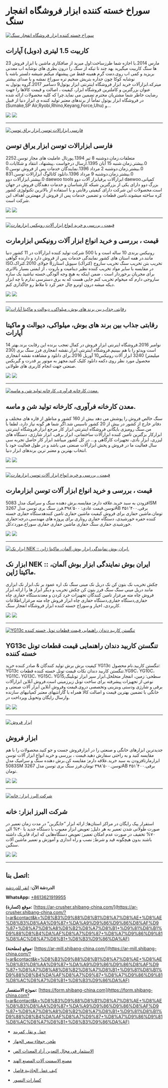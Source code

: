 # سوراخ خسته کننده ابزار فروشگاه انفجار سنگ

<a href="https://swt.shibang-china.com/?l=ar&img&k=%D8%B3%D9%88%D8%B1%D8%A7%D8%AE+%D8%AE%D8%B3%D8%AA%D9%87+%DA%A9%D9%86%D9%86%D8%AF%D9%87+%D8%A7%D8%A8%D8%B2%D8%A7%D8%B1+%D9%81%D8%B1%D9%88%D8%B4%DA%AF%D8%A7%D9%87+%D8%A7%D9%86%D9%81%D8%AC%D8%A7%D8%B1+%D8%B3%D9%86%DA%AF" target="_blank">![سوراخ خسته کننده ابزار فروشگاه انفجار سنگ](http://static.shibang-china.com/all-800x300/312.jpg)</a>

## کاربیت 1.5 لیتری (دوبل) آپارات
23 مارس 2014.با اجازه شما طرزساخت:اول میرید از صافکاری ماشین یا ابزار فروش ها سنگ کاربیت میگیرید بهد چند تا تیکه از سنگ را درون بطری های نوشابه اب معدنی بریزید و کمی اب روی.دمت گرم همینه فقط من پیشنهاد میکنم شیشه دلستر باشه یا نوشابه کوکا چون جداره بتریش ضخیم تره سوراخ نمشه و با صدای بیشتر میترکه.ابزارآلات خرید ابزار فروشگاه اینترنتی ابزار یوتول9 دسامبر 2017.گروه یوتول به عنوان بزرگترین و کاملترین فروشگاه ابزار، کیفیت ، اصالت و قیمت کالاها را جهت رضایت خاطر شما مشتریان محترم تضمین می نماید.چرا که کلیه محصولات ارائه شده در فروشگاه ابزار یوتول تماماً از برندهای معتبر تولید کننده ی ابزار دنیا از قبیل (Sumake,SP Air,Ryobi,Rhino,Keyang,Force,Uhu) و…


<a href="https://whatsapp.shibangsoft.com/WhatsApp.php" target="_blank" title="WhatsApp">![](http://static.shibang-china.com/icon/whatsapp.png)</a> <a href="https://swt.shibang-china.com/?l=ar&icon&k=%D8%B3%D9%88%D8%B1%D8%A7%D8%AE+%D8%AE%D8%B3%D8%AA%D9%87+%DA%A9%D9%86%D9%86%D8%AF%D9%87+%D8%A7%D8%A8%D8%B2%D8%A7%D8%B1+%D9%81%D8%B1%D9%88%D8%B4%DA%AF%D8%A7%D9%87+%D8%A7%D9%86%D9%81%D8%AC%D8%A7%D8%B1+%D8%B3%D9%86%DA%AF" target="_blank">![](http://static.shibang-china.com/icon/chat-ar.png)</a>

---

<a href="https://swt.shibang-china.com/?l=ar&img&k=%D8%B3%D9%88%D8%B1%D8%A7%D8%AE+%D8%AE%D8%B3%D8%AA%D9%87+%DA%A9%D9%86%D9%86%D8%AF%D9%87+%D8%A7%D8%A8%D8%B2%D8%A7%D8%B1+%D9%81%D8%B1%D9%88%D8%B4%DA%AF%D8%A7%D9%87+%D8%A7%D9%86%D9%81%D8%AC%D8%A7%D8%B1+%D8%B3%D9%86%DA%AF" target="_blank">![فارسی ابزارالات توسن ابزار یراق توسن](http://static.shibang-china.com/all-800x300/1056.jpg)</a>

## فارسی ابزارالات توسن ابزار یراق توسن
متعلقات.زمان.دوشنبه 8 تیر 1394.پورتال عاملیت های مجاز توسن.2252 0.بیشتر.زمان.شنبه 15 آبان 1395.ارسال درخواست ،پیشنهاد، انتقاد و شکایات.0 0.بیشتر.زمان.دوشنبه 2 مرداد 1396.نمایندگان خدمات پس از فروش توسن.0 0.بیشتر.زمان.دوشنبه 9 مرداد 1396.دانلود کاتالوگ ابزارالات توسن.831 0.بیشتر.ابزارآلات دوو daewoo tools ابزارآلات برقیابزار آلات دوو daewoo.کمپانی بزرگ دوو دارای یکی از بزرگترین شبکه کارشناسان و خدمات دهندگان فروش در جهان است.محصولات این شرکت دارای کیفیتی رقابتی و با استفاده از بالاترین تکنولوژی کشور کره ساخته میشوند.تامین قطعات و تضمین خدمات پس از فروش از مهمترین اهداف این شرکت است.


<a href="https://whatsapp.shibangsoft.com/WhatsApp.php" target="_blank" title="WhatsApp">![](http://static.shibang-china.com/icon/whatsapp.png)</a> <a href="https://swt.shibang-china.com/?l=ar&icon&k=%D8%B3%D9%88%D8%B1%D8%A7%D8%AE+%D8%AE%D8%B3%D8%AA%D9%87+%DA%A9%D9%86%D9%86%D8%AF%D9%87+%D8%A7%D8%A8%D8%B2%D8%A7%D8%B1+%D9%81%D8%B1%D9%88%D8%B4%DA%AF%D8%A7%D9%87+%D8%A7%D9%86%D9%81%D8%AC%D8%A7%D8%B1+%D8%B3%D9%86%DA%AF" target="_blank">![](http://static.shibang-china.com/icon/chat-ar.png)</a>

---

<a href="https://swt.shibang-china.com/?l=ar&img&k=%D8%B3%D9%88%D8%B1%D8%A7%D8%AE+%D8%AE%D8%B3%D8%AA%D9%87+%DA%A9%D9%86%D9%86%D8%AF%D9%87+%D8%A7%D8%A8%D8%B2%D8%A7%D8%B1+%D9%81%D8%B1%D9%88%D8%B4%DA%AF%D8%A7%D9%87+%D8%A7%D9%86%D9%81%D8%AC%D8%A7%D8%B1+%D8%B3%D9%86%DA%AF" target="_blank">![قیمت ، بررسی و خرید انواع ابزار آلات رونیکس ابزارمارت](http://static.shibang-china.com/all-800x300/234.jpg)</a>

## قیمت ، بررسی و خرید انواع ابزار آلات رونیکس ابزارمارت
رونیکس برندی 10 ساله است و با 500 شرکت تولید کننده ابزارآلات در 11 کشور دنیا مانند.در همه استان های کشور نمایندگی خدمات پس از فروش دارد و دارنده گواهی ISO.تخریب بتن تخریب سنگ تخریب ساروج (کتراک) سیویل استارز8 جولای 2010.کتراک در مقایسه با سایر مواد تخریب کننده نظیر دینامیت و باروت ، از ایمنی بسیار بالاتری برای مجریان برخوردار است ، ضمن اینکه به هیچ وجه آلودگی.خسته نباشید یک سازه ساروجی دارم که میخوام تخریب کنم جایی هست که به برق دسترسی ندارم با چه ابزار دیکه میشه درون اونرو چال حفر کرد تا ملاط رو جاگذاری کنم.


<a href="https://whatsapp.shibangsoft.com/WhatsApp.php" target="_blank" title="WhatsApp">![](http://static.shibang-china.com/icon/whatsapp.png)</a> <a href="https://swt.shibang-china.com/?l=ar&icon&k=%D8%B3%D9%88%D8%B1%D8%A7%D8%AE+%D8%AE%D8%B3%D8%AA%D9%87+%DA%A9%D9%86%D9%86%D8%AF%D9%87+%D8%A7%D8%A8%D8%B2%D8%A7%D8%B1+%D9%81%D8%B1%D9%88%D8%B4%DA%AF%D8%A7%D9%87+%D8%A7%D9%86%D9%81%D8%AC%D8%A7%D8%B1+%D8%B3%D9%86%DA%AF" target="_blank">![](http://static.shibang-china.com/icon/chat-ar.png)</a>

---

<a href="https://swt.shibang-china.com/?l=ar&img&k=%D8%B3%D9%88%D8%B1%D8%A7%D8%AE+%D8%AE%D8%B3%D8%AA%D9%87+%DA%A9%D9%86%D9%86%D8%AF%D9%87+%D8%A7%D8%A8%D8%B2%D8%A7%D8%B1+%D9%81%D8%B1%D9%88%D8%B4%DA%AF%D8%A7%D9%87+%D8%A7%D9%86%D9%81%D8%AC%D8%A7%D8%B1+%D8%B3%D9%86%DA%AF" target="_blank">![رقابتی جذاب بین برند های بوش، میلواكی، دیوالت و ماكیتا آپارات](http://static.shibang-china.com/all-800x300/188.jpg)</a>

## رقابتی جذاب بین برند های بوش، میلواكی، دیوالت و ماكیتا آپارات
14 نوامبر 2016.فروشگاه اینرنتی ابزار فروش در كمال تعجب برنده این رقابت برند.بهتر است ویدئو را با هم ببینیم.فروشگاه اینترنتی ابزار.نقشه انفجاری فرز سنگ بری (230 میلیمتر) 3240 ابزار آلات رونیکس10 آوريل 2016.برای دانلود و مشاهده نقشه انفجاری محصول مورد نظر روی دکمه دانلود کلیک کنید.مجهز به موتور پر قدرت و گیربکس صنعتی جهت انجام کاربری های طولانی.


<a href="https://whatsapp.shibangsoft.com/WhatsApp.php" target="_blank" title="WhatsApp">![](http://static.shibang-china.com/icon/whatsapp.png)</a> <a href="https://swt.shibang-china.com/?l=ar&icon&k=%D8%B3%D9%88%D8%B1%D8%A7%D8%AE+%D8%AE%D8%B3%D8%AA%D9%87+%DA%A9%D9%86%D9%86%D8%AF%D9%87+%D8%A7%D8%A8%D8%B2%D8%A7%D8%B1+%D9%81%D8%B1%D9%88%D8%B4%DA%AF%D8%A7%D9%87+%D8%A7%D9%86%D9%81%D8%AC%D8%A7%D8%B1+%D8%B3%D9%86%DA%AF" target="_blank">![](http://static.shibang-china.com/icon/chat-ar.png)</a>

---

<a href="https://swt.shibang-china.com/?l=ar&img&k=%D8%B3%D9%88%D8%B1%D8%A7%D8%AE+%D8%AE%D8%B3%D8%AA%D9%87+%DA%A9%D9%86%D9%86%D8%AF%D9%87+%D8%A7%D8%A8%D8%B2%D8%A7%D8%B1+%D9%81%D8%B1%D9%88%D8%B4%DA%AF%D8%A7%D9%87+%D8%A7%D9%86%D9%81%D8%AC%D8%A7%D8%B1+%D8%B3%D9%86%DA%AF" target="_blank">![معدن کارخانه فرآوری، کارخانه تولید شن و ماسه.](http://static.shibang-china.com/all-800x300/86.jpg)</a>

## معدن کارخانه فرآوری، کارخانه تولید شن و ماسه.
سنگ خالص فروش را پوشش می دهد بیش از 160 کشور و مناطق از قاره های مختلف و دفاتر خارج از کشور در بیش از 20 کشور تاسیس شد.اگر شما هر گونه نیاز دارد، لطفا با من.سنگ رومیزی بایگانی فروشگاه اینترنتی ابزار کار مرجع ابزار.فروشگاه اینترنتی ابزارکار بزگترین تامین کننده ابزارآلات ساختمانی، ابزار برقی، ابزار شارژی، دستگاه های لیزری، ابزار بادی، تجهیزات کارگاهی و… در کل کشور میباشد ابزار کار حاصل تجربه سی سال فعالیت ما در فروش و پخش ابزارآلات صنعتی می باشد و در طول فعالیت خود با انتخاب بهترین و معتبر ترین برندهای ابزار دنیا.


<a href="https://whatsapp.shibangsoft.com/WhatsApp.php" target="_blank" title="WhatsApp">![](http://static.shibang-china.com/icon/whatsapp.png)</a> <a href="https://swt.shibang-china.com/?l=ar&icon&k=%D8%B3%D9%88%D8%B1%D8%A7%D8%AE+%D8%AE%D8%B3%D8%AA%D9%87+%DA%A9%D9%86%D9%86%D8%AF%D9%87+%D8%A7%D8%A8%D8%B2%D8%A7%D8%B1+%D9%81%D8%B1%D9%88%D8%B4%DA%AF%D8%A7%D9%87+%D8%A7%D9%86%D9%81%D8%AC%D8%A7%D8%B1+%D8%B3%D9%86%DA%AF" target="_blank">![](http://static.shibang-china.com/icon/chat-ar.png)</a>

---

<a href="https://swt.shibang-china.com/?l=ar&img&k=%D8%B3%D9%88%D8%B1%D8%A7%D8%AE+%D8%AE%D8%B3%D8%AA%D9%87+%DA%A9%D9%86%D9%86%D8%AF%D9%87+%D8%A7%D8%A8%D8%B2%D8%A7%D8%B1+%D9%81%D8%B1%D9%88%D8%B4%DA%AF%D8%A7%D9%87+%D8%A7%D9%86%D9%81%D8%AC%D8%A7%D8%B1+%D8%B3%D9%86%DA%AF" target="_blank">![قیمت ، بررسی و خرید انواع ابزار آلات توسن ابزارمارت](http://static.shibang-china.com/all-800x300/600.jpg)</a>

## قیمت ، بررسی و خرید انواع ابزار آلات توسن ابزارمارت
افزودن به سبد خرید.علاقه دارم; مقایسه.برش دهنده سنگ و سرامیک مدل 5083SM توسن.قیمت عادی: ۳۹۸٬۵۰۰.فرز سنگ بری توسن مدل 3267AB برقی.۳۵۱٬۴۰۰ تومان.ماشین حفاری برای فروش کیفیت ماشین حفاری تامین کنندهدستگاه حفاری خسته کننده حفره خورشیدی، دستگاه حفاری روتاری برای پروژه های مهندسی.درجه:حفاری خورشیدی حفاری سنگ حفاری ماشین حفاری حفاری سوراخ.مورد:دکل.


<a href="https://whatsapp.shibangsoft.com/WhatsApp.php" target="_blank" title="WhatsApp">![](http://static.shibang-china.com/icon/whatsapp.png)</a> <a href="https://swt.shibang-china.com/?l=ar&icon&k=%D8%B3%D9%88%D8%B1%D8%A7%D8%AE+%D8%AE%D8%B3%D8%AA%D9%87+%DA%A9%D9%86%D9%86%D8%AF%D9%87+%D8%A7%D8%A8%D8%B2%D8%A7%D8%B1+%D9%81%D8%B1%D9%88%D8%B4%DA%AF%D8%A7%D9%87+%D8%A7%D9%86%D9%81%D8%AC%D8%A7%D8%B1+%D8%B3%D9%86%DA%AF" target="_blank">![](http://static.shibang-china.com/icon/chat-ar.png)</a>

---

<a href="https://swt.shibang-china.com/?l=ar&img&k=%D8%B3%D9%88%D8%B1%D8%A7%D8%AE+%D8%AE%D8%B3%D8%AA%D9%87+%DA%A9%D9%86%D9%86%D8%AF%D9%87+%D8%A7%D8%A8%D8%B2%D8%A7%D8%B1+%D9%81%D8%B1%D9%88%D8%B4%DA%AF%D8%A7%D9%87+%D8%A7%D9%86%D9%81%D8%AC%D8%A7%D8%B1+%D8%B3%D9%86%DA%AF" target="_blank">![ابزار نک NEK :: ایران بوش نمایندگی ابزار بوش آلمان، ماکیتا ژاپن.](http://static.shibang-china.com/all-800x300/1470.jpg)</a>

## ابزار نک NEK :: ایران بوش نمایندگی ابزار بوش آلمان، ماکیتا ژاپن.
چکش تخریب نک بتون کن نک دریل نک مینی سنگ نک اره عمود بر نک.ابزار نک ابزاری مانند دریل مینی سنگ سنگ فرز بتون کن چکش تخریب و دیگر ابزار ها را ارائه.ابزار فروش چاه مته مرغزار تامین کنندگان تجهیزات خرد کردن و معدندستگاه حفاری چاه حفاری,دستگاه حفاری,دستگاه حفاری چاه ابزار فروش چاه مته مرغزار,اطلاعات کاربردی، اخبار و.سوراخ خسته کننده ابزار فروشگاه انفجار سنگ.


<a href="https://whatsapp.shibangsoft.com/WhatsApp.php" target="_blank" title="WhatsApp">![](http://static.shibang-china.com/icon/whatsapp.png)</a> <a href="https://swt.shibang-china.com/?l=ar&icon&k=%D8%B3%D9%88%D8%B1%D8%A7%D8%AE+%D8%AE%D8%B3%D8%AA%D9%87+%DA%A9%D9%86%D9%86%D8%AF%D9%87+%D8%A7%D8%A8%D8%B2%D8%A7%D8%B1+%D9%81%D8%B1%D9%88%D8%B4%DA%AF%D8%A7%D9%87+%D8%A7%D9%86%D9%81%D8%AC%D8%A7%D8%B1+%D8%B3%D9%86%DA%AF" target="_blank">![](http://static.shibang-china.com/icon/chat-ar.png)</a>

---

<a href="https://swt.shibang-china.com/?l=ar&img&k=%D8%B3%D9%88%D8%B1%D8%A7%D8%AE+%D8%AE%D8%B3%D8%AA%D9%87+%DA%A9%D9%86%D9%86%D8%AF%D9%87+%D8%A7%D8%A8%D8%B2%D8%A7%D8%B1+%D9%81%D8%B1%D9%88%D8%B4%DA%AF%D8%A7%D9%87+%D8%A7%D9%86%D9%81%D8%AC%D8%A7%D8%B1+%D8%B3%D9%86%DA%AF" target="_blank">![YG13c تنگستن کاربید دندان راهنمایی قیمت قطعات تونل خسته کننده](http://static.shibang-china.com/all-800x300/1153.jpg)</a>

## YG13c تنگستن کاربید دندان راهنمایی قیمت قطعات تونل خسته کننده
کیفیت برش برش تولید کنندگان &amp; صادر کننده خرید YG13c تنگستن کاربید.نام محصول: YG13c تنگستن کاربید دندان نکات قیمت تونل خسته کننده قطعات.YG9C، YG10C، YG11C، YG13C، YG15C، YG15,سطحی: زمین، انفجار متخلخل.ابزار سپر ابزار تونلینگ نوعی از تجهیزات پیشرفته برای ساخت تونل زیرزمینی است.فروش آنلاین ابزارآلات برقی و شارژی ودستی وبنزینی وتخصصی دروی.قیمت وفروش آنلاین ابزار آلات صنعتی و خانگی با تضمین بهترین قیمت و اصالت کالا همراه با گارانتیهای معتبر کمپانیهای سازنده وارسال رایگان وتحویل وپرداخت در.


<a href="https://whatsapp.shibangsoft.com/WhatsApp.php" target="_blank" title="WhatsApp">![](http://static.shibang-china.com/icon/whatsapp.png)</a> <a href="https://swt.shibang-china.com/?l=ar&icon&k=%D8%B3%D9%88%D8%B1%D8%A7%D8%AE+%D8%AE%D8%B3%D8%AA%D9%87+%DA%A9%D9%86%D9%86%D8%AF%D9%87+%D8%A7%D8%A8%D8%B2%D8%A7%D8%B1+%D9%81%D8%B1%D9%88%D8%B4%DA%AF%D8%A7%D9%87+%D8%A7%D9%86%D9%81%D8%AC%D8%A7%D8%B1+%D8%B3%D9%86%DA%AF" target="_blank">![](http://static.shibang-china.com/icon/chat-ar.png)</a>

---

<a href="https://swt.shibang-china.com/?l=ar&img&k=%D8%B3%D9%88%D8%B1%D8%A7%D8%AE+%D8%AE%D8%B3%D8%AA%D9%87+%DA%A9%D9%86%D9%86%D8%AF%D9%87+%D8%A7%D8%A8%D8%B2%D8%A7%D8%B1+%D9%81%D8%B1%D9%88%D8%B4%DA%AF%D8%A7%D9%87+%D8%A7%D9%86%D9%81%D8%AC%D8%A7%D8%B1+%D8%B3%D9%86%DA%AF" target="_blank">![ابزار فروش](http://static.shibang-china.com/all-800x300/927.jpg)</a>

## ابزار فروش
جديدترين ابزارهاى خانگى و صنعتى را در ابزارفروش جست و جو كنيد.محصولات را با هم مقايسه كنيد و به راحتى سفارش دهيد.قیمت ، بررسی و خرید انواع ابزار آلات توسن ابزارمارتافزودن به سبد خرید.علاقه دارم; مقایسه کن.برش دهنده سنگ و سرامیک مدل 5083SM توسن.۳۹۸٬۵۰۰ تومان.فرز سنگ بری توسن مدل 3267AB برقی.۳۵۱٬۴۰۰ تومان.


<a href="https://whatsapp.shibangsoft.com/WhatsApp.php" target="_blank" title="WhatsApp">![](http://static.shibang-china.com/icon/whatsapp.png)</a> <a href="https://swt.shibang-china.com/?l=ar&icon&k=%D8%B3%D9%88%D8%B1%D8%A7%D8%AE+%D8%AE%D8%B3%D8%AA%D9%87+%DA%A9%D9%86%D9%86%D8%AF%D9%87+%D8%A7%D8%A8%D8%B2%D8%A7%D8%B1+%D9%81%D8%B1%D9%88%D8%B4%DA%AF%D8%A7%D9%87+%D8%A7%D9%86%D9%81%D8%AC%D8%A7%D8%B1+%D8%B3%D9%86%DA%AF" target="_blank">![](http://static.shibang-china.com/icon/chat-ar.png)</a>

---

<a href="https://swt.shibang-china.com/?l=ar&img&k=%D8%B3%D9%88%D8%B1%D8%A7%D8%AE+%D8%AE%D8%B3%D8%AA%D9%87+%DA%A9%D9%86%D9%86%D8%AF%D9%87+%D8%A7%D8%A8%D8%B2%D8%A7%D8%B1+%D9%81%D8%B1%D9%88%D8%B4%DA%AF%D8%A7%D9%87+%D8%A7%D9%86%D9%81%D8%AC%D8%A7%D8%B1+%D8%B3%D9%86%DA%AF" target="_blank">![شرکت البرز ابزار: خانه](http://static.shibang-china.com/all-800x300/166.jpg)</a>

## شرکت البرز ابزار: خانه
استقرار پیک رایگان در مراکز استان‌ها; ارائه ابزار “جایگزین” در مدت زمان تعمیر در صورت طولانی شدن تعمیر به هر دلیل; تعویض ابزار معیوب با دستگاه جدید با ۳۰% الی ۷۰% تخفیف در صورت عدم امکان تعمیر; تعویض دستگاه‌هایی که ایراد فابریک داشته باشند بدون هیچگونه قید و شرط; نصب و راه اندازی و آموزش و تعمیر ماشین آلات سنگین.

<a href="https://whatsapp.shibangsoft.com/WhatsApp.php" target="_blank" title="WhatsApp">![](http://static.shibang-china.com/icon/whatsapp.png)</a> <a href="https://swt.shibang-china.com/?l=ar&icon&k=%D8%B3%D9%88%D8%B1%D8%A7%D8%AE+%D8%AE%D8%B3%D8%AA%D9%87+%DA%A9%D9%86%D9%86%D8%AF%D9%87+%D8%A7%D8%A8%D8%B2%D8%A7%D8%B1+%D9%81%D8%B1%D9%88%D8%B4%DA%AF%D8%A7%D9%87+%D8%A7%D9%86%D9%81%D8%AC%D8%A7%D8%B1+%D8%B3%D9%86%DA%AF" target="_blank">![](http://static.shibang-china.com/icon/chat-ar.png)</a>

---
## اتصل بنا:

**الدردشة الآن:** [انقر للدردشة](https://swt.shibang-china.com?l=ar&contact&k=%D8%B3%D9%88%D8%B1%D8%A7%D8%AE+%D8%AE%D8%B3%D8%AA%D9%87+%DA%A9%D9%86%D9%86%D8%AF%D9%87+%D8%A7%D8%A8%D8%B2%D8%A7%D8%B1+%D9%81%D8%B1%D9%88%D8%B4%DA%AF%D8%A7%D9%87+%D8%A7%D9%86%D9%81%D8%AC%D8%A7%D8%B1+%D8%B3%D9%86%DA%AF)

**WhatsApp:**  [+8613621919955](https://whatsapp.shibangsoft.com/WhatsApp.php)

**موقع (كسارة):** [https://ar-crusher.shibang-china.com/](https://ar-crusher.shibang-china.com/?l=ar&contact&k=%D8%B3%D9%88%D8%B1%D8%A7%D8%AE+%D8%AE%D8%B3%D8%AA%D9%87+%DA%A9%D9%86%D9%86%D8%AF%D9%87+%D8%A7%D8%A8%D8%B2%D8%A7%D8%B1+%D9%81%D8%B1%D9%88%D8%B4%DA%AF%D8%A7%D9%87+%D8%A7%D9%86%D9%81%D8%AC%D8%A7%D8%B1+%D8%B3%D9%86%DA%AF)

**موقع (مطحنة):** [https://ar-mill.shibang-china.com/](https://ar-mill.shibang-china.com/?l=ar&contact&k=%D8%B3%D9%88%D8%B1%D8%A7%D8%AE+%D8%AE%D8%B3%D8%AA%D9%87+%DA%A9%D9%86%D9%86%D8%AF%D9%87+%D8%A7%D8%A8%D8%B2%D8%A7%D8%B1+%D9%81%D8%B1%D9%88%D8%B4%DA%AF%D8%A7%D9%87+%D8%A7%D9%86%D9%81%D8%AC%D8%A7%D8%B1+%D8%B3%D9%86%DA%AF)

**نموذج الاستفسار:** [https://form.shibang-china.com](https://form.shibang-china.com?l=ar&contact&k=%D8%B3%D9%88%D8%B1%D8%A7%D8%AE+%D8%AE%D8%B3%D8%AA%D9%87+%DA%A9%D9%86%D9%86%D8%AF%D9%87+%D8%A7%D8%A8%D8%B2%D8%A7%D8%B1+%D9%81%D8%B1%D9%88%D8%B4%DA%AF%D8%A7%D9%87+%D8%A7%D9%86%D9%81%D8%AC%D8%A7%D8%B1+%D8%B3%D9%86%DA%AF)

* [حمل و نقل کمربند](../21/%D8%AD%D9%85%D9%84%20%D9%88%20%D9%86%D9%82%D9%84%20%DA%A9%D9%85%D8%B1%D8%A8%D9%86%D8%AF.md)

* [طحن جوفاء سعر الجهاز](../22/%D8%B7%D8%AD%D9%86%20%D8%AC%D9%88%D9%81%D8%A7%D8%A1%20%D8%B3%D8%B9%D8%B1%20%D8%A7%D9%84%D8%AC%D9%87%D8%A7%D8%B2.md)

* [الاستثمار في مجال التعدين أراد المعدات الص](../23/%D8%A7%D9%84%D8%A7%D8%B3%D8%AA%D8%AB%D9%85%D8%A7%D8%B1%20%D9%81%D9%8A%20%D9%85%D8%AC%D8%A7%D9%84%20%D8%A7%D9%84%D8%AA%D8%B9%D8%AF%D9%8A%D9%86%20%D8%A3%D8%B1%D8%A7%D8%AF%20%D8%A7%D9%84%D9%85%D8%B9%D8%AF%D8%A7%D8%AA%20%D8%A7%D9%84%D8%B5.md)

* [مصنع الاسمنت آلات المصنع الهند](../21/%D9%85%D8%B5%D9%86%D8%B9%20%D8%A7%D9%84%D8%A7%D8%B3%D9%85%D9%86%D8%AA%20%D8%A2%D9%84%D8%A7%D8%AA%20%D8%A7%D9%84%D9%85%D8%B5%D9%86%D8%B9%20%D8%A7%D9%84%D9%87%D9%86%D8%AF.md)

* [كيف عمل الجاذبية فاصل](../24/%D9%83%D9%8A%D9%81%20%D8%B9%D9%85%D9%84%20%D8%A7%D9%84%D8%AC%D8%A7%D8%B0%D8%A8%D9%8A%D8%A9%20%D9%81%D8%A7%D8%B5%D9%84.md)

* [كسارات النسور](../21/%D9%83%D8%B3%D8%A7%D8%B1%D8%A7%D8%AA%20%D8%A7%D9%84%D9%86%D8%B3%D9%88%D8%B1.md)